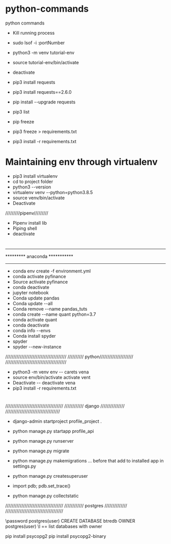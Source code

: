 # python-commands
python commands 


* Kill running process
* sudo lsof -i :portNumber

* python3 -m venv tutorial-env
* source tutorial-env/bin/activate
* deactivate

* pip3 install requests
* pip3 install requests==2.6.0
* pip install --upgrade requests

* pip3 list
* pip freeze
* pip3 freeze > requirements.txt
* pip3 install -r requirements.txt



# Maintaining env through virtualenv
* pip3 install virtualenv
* cd to project folder
* python3 --version
* virtualenv venv --python=python3.8.5
* source venv/bin/activate
* Deactivate

/////////pipenv/////////
* Pipenv install lib
* Piping shell
* deactivate

#
******************************
********* anaconda ***********
******************************
* conda env create -f environment.yml
* conda activate pyfinance
* Source activate pyfinance
* conda deactivate
* jupyter notebook
* Conda update pandas
* Conda update --all
* Conda remove --name pandas_tuts
* conda create --name quant python=3.7
* conda activate quant
* conda deactivate
* conda info --envs
* Conda install spyder
* spyder
* spyder --new-instance

//////////////////////////////////////
////////// python/////////////////////
//////////////////////////////////////
* python3 -m venv env -- carets vena
* source env/bin/activate  activate vent
* Deactivate -- deactivate vena
* pip3 install -r requirements.txt
#
////////////////////////////////////
//////////// django ///////////////
//////////////////////////////////
* django-admin startproject profile_project .
* python manage.py startapp profile_api
* python manage.py runserver
* python manage.py migrate
* python manage.py makemigrations … before that add to installed app in settings.py

* python manage.py createsuperuser
* import pdb; pdb.set_trace()
* python manage.py collectstatic


////////////////////////////////////
//////////// postgres //////////////
////////////////////////////////////

\password postgres(user)
CREATE DATABASE btredb OWNER postgres(user)
\l == list databases with owner

pip install psycopg2
pip install psycopg2-binary
